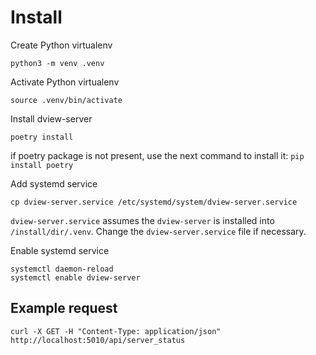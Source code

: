 # Install
Create Python virtualenv
```
python3 -m venv .venv
```

Activate Python virtualenv
```
source .venv/bin/activate
```

Install dview-server
```
poetry install
```
if poetry package is not present, use the next command to install it:
`pip install poetry`

<!-- Rpi must have RPi.GPIO module installed:  -->
<!-- `pip install RPi.GPIO` -->

Add systemd service
```
cp dview-server.service /etc/systemd/system/dview-server.service
```

`dview-server.service` assumes the `dview-server` is installed into `/install/dir/.venv`. Change the `dview-server.service` file if necessary.

Enable systemd service

```
systemctl daemon-reload
systemctl enable dview-server
```

## Example request
```
curl -X GET -H "Content-Type: application/json" http://localhost:5010/api/server_status
```
